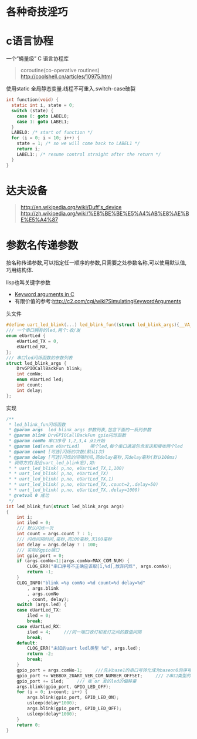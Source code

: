 # 各种奇技淫巧

# c语言协程

一个“蝇量级” C 语言协程库

>  coroutine(co-operative routines) http://coolshell.cn/articles/10975.html

使用static 全局静态变量.线程不可重入.switch-case破裂

```c
int function(void) {
  static int i, state = 0;
  switch (state) {
	case 0: goto LABEL0;
	case 1: goto LABEL1;
  }
  LABEL0: /* start of function */
  for (i = 0; i < 10; i++) {
	state = 1; /* so we will come back to LABEL1 */
	return i;
	LABEL1:; /* resume control straight after the return */
  }
}
```

# 达夫设备

> http://en.wikipedia.org/wiki/Duff's_device
> http://zh.wikipedia.org/wiki/%E8%BE%BE%E5%A4%AB%E8%AE%BE%E5%A4%87

# 参数名传递参数

按名称传递参数,可以指定任一顺序的参数,只需要之处参数名称,可以使用默认值,巧用结构体.

lisp也叫关键字参数 

* [Keyword arguments in C](http://www.darkcoding.net/software/keyword-arguments-in-c/) 
* 有限价值的参考:http://c2.com/cgi/wiki?SimulatingKeywordArguments

头文件
```c
#define uart_led_blink(...) led_blink_fun((struct led_blink_args){__VA_ARGS__})
/// 一个串口拥有的led,两个:收/发
enum eUartLed {
	eUartLed_TX = 0,
	eUartLed_RX,
};
/// 串口led闪烁函数的参数列表
struct led_blink_args {
	DrvGPIOCallBackFun blink;
	int comNo;
	enum eUartLed led;
	int count;
	int delay;
};
```
实现
```c
/**
 * led_blink_fun闪烁函数
 * @param args	led_blink_args 参数列表,包含下面的一系列参数
 * @param blink	DrvGPIOCallBackFun gpio闪烁函数
 * @param comNo 串口序号 1,2,3,4 从1开始
 * @param led[enum eUartLed]	哪个led,每个串口通道包含发送和接收两个led
 * @param count	[可选]闪烁的次数(默认1次)
 * @param delay	[可选]闪烁的间隔时间,亮delay毫秒,灭delay毫秒(默认100ms)
 * 调用方式(配合uart_led_blink宏),如:
 * * uart_led_blink( p,no, eUartLed_TX,1,100)
 * * uart_led_blink( p,no, eUartLed_TX)
 * * uart_led_blink( p,no, eUartLed_TX,1)
 * * uart_led_blink( p,no, eUartLed_TX,.count=2,.delay=50)
 * * uart_led_blink( p,no, eUartLed_TX,.delay=1000)
 * @retval 0 成功
 */
int led_blink_fun(struct led_blink_args args)
{
	int i;
	int iled = 0;
	/// 默认闪烁一次
	int count = args.count ? : 1;
	/// 闪烁间隔时间,毫秒,亮100毫秒,灭100毫秒
	int delay = args.delay ? : 100;
	/// 实际的gpio端口
	int gpio_port = 0;
	if (args.comNo<1||args.comNo>MAX_COM_NUM) {
		CLOG_ERR("串口序号不正确应该取[1,%d],放弃闪烁", args.comNo);
		return -1;
	}
	CLOG_INFO("blink =%p comNo =%d count=%d delay=%d"
		, args.blink
		, args.comNo
		, count, delay);
	switch (args.led) {
	case eUartLed_TX:
		iled = 0;
		break;
	case eUartLed_RX:
		iled = 4;     ///同一端口收灯和发灯之间的数值间隔
		break;
	default:
		CLOG_ERR("未知的uart ledl类型 %d", args.led);
		return -2;
		break;
	}
	gpio_port = args.comNo-1;     ///先从base1的串口号转化成为baseon0的序号
	gpio_port += WEBBOX_2UART_VER_COM_NUMBER_OFFSET;     /// 2串口类型的偏移量
	gpio_port += iled;     /// 收 or 发的led的偏移量
	args.blink(gpio_port, GPIO_LED_OFF);
	for (i = 0; i<count; i++) {
		args.blink(gpio_port, GPIO_LED_ON);
		usleep(delay*1000);
		args.blink(gpio_port, GPIO_LED_OFF);
		usleep(delay*1000);
	}
	return 0;
}
```